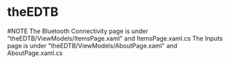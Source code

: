 # theEDTB
#NOTE
The Bluetooth Connectivity page is under "theEDTB/ViewModels/ItemsPage.xaml" and ItemsPage.xaml.cs
The Inputs page is under "theEDTB/ViewModels/AboutPage.xaml" and AboutPage.xaml.cs
